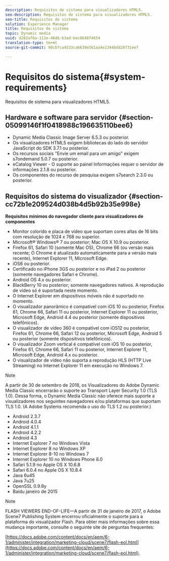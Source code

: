 ```yaml
---
description: Requisitos de sistema para visualizadores HTML5.
seo-description: Requisitos de sistema para visualizadores HTML5.
seo-title: Requisitos do sistema
solution: Experience Manager
title: Requisitos do sistema
topic: Dynamic media
uuid: d282af6a-112e-48d6-b3ad-bec0648f4654
translation-type: tm+mt
source-git-commit: 90cbfca4533ca6639e561aa4e1344bdd20731eef

---
```



# Requisitos do sistema{#system-requirements}

Requisitos de sistema para visualizadores HTML5.

## Hardware e software para servidor {#section-05099146f1f0418988c196635110bee6}

* Dynamic Media Classic Image Server 6.5.3 ou posterior.
* Os visualizadores HTML5 exigem bibliotecas do lado do servidor JavaScript do SDK 3.7.1 ou posterior.
* Os recursos sociais &quot;Envie um email para um amigo&quot; exigem s7ondemand 5.0.7 ou posterior.
* eCatalog Viewer - O suporte ao painel Informações requer o servidor de informações 2.1.8 ou posterior.
* Os componentes do recurso de pesquisa exigem s7search 2.3.0 ou posterior.

## Requisitos do sistema do visualizador {#section-cc72b1e209524d038b4d5b92b35e998e}

**Requisitos mínimos do navegador cliente para visualizadores de componentes**

* Monitor colorido e placa de vídeo que suportam cores altas de 16 bits com resolução de 1024 x 768 ou superior.
* Microsoft® Windows® 7 ou posterior; Mac OS X 10.9 ou posterior.
* Firefox 61, Safari 10 (somente Mac OS), Chrome 66 (ou versão mais recente; O Chrome é atualizado automaticamente para a versão mais recente), Internet Explorer 11, Microsoft Edge.
* iOS6 ou posterior.
* Certificado no iPhone 3GS ou posterior e no iPad 2 ou posterior (somente navegadores Safari e Chrome).
* Android OS 4.x ou posterior.
* BlackBerry 10 ou posterior; somente navegadores nativos. A reprodução de vídeo só é suportada neste momento.
* O Internet Explorer em dispositivos móveis não é suportado no momento.
* O visualizador panorâmico é compatível com iOS 10 ou posterior, Firefox 61, Chrome 66, Safari 11 ou posterior, Internet Explorer 11 ou posterior, Microsoft Edge, Android 4.4 ou posterior (somente dispositivos telefônicos).
* O visualizador de vídeo 360 é compatível com iOS12 ou posterior, Firefox 61, Chrome 66, Safari 12 ou posterior, Microsoft Edge, Android 5 ou posterior (somente dispositivos telefônicos).
* O visualizador Zoom vertical é compatível com iOS 10 ou posterior, Firefox 61, Chrome 66, Safari 11 ou posterior, Internet Explorer 11, Microsoft Edge, Android 4.x ou posterior.
* O visualizador de vídeo não suporta a reprodução HLS (HTTP Live Streaming) no Internet Explorer 11 em execução no Windows 7.

<!--<a id="section_1486A48CD38F42E3956E022A48207727"></a>-->

>[!NOTE]
>
>A partir de 30 de setembro de 2018, os Visualizadores do Adobe Dynamic Media Classic encerrarão o suporte ao Transport Layer Security 1.0 (TLS 1.0). Dessa forma, o Dynamic Media Classic não oferece mais suporte a visualizadores nos seguintes navegadores e/ou plataformas que suportam TLS 1.0. (A Adobe Systems recomenda o uso do TLS 1.2 ou posterior.)

* Android 2.3.7
* Android 4.0.4
* Android 4.1.1
* Android 4.2.2
* Android 4.3
* Internet Explorer 7 no Windows Vista
* Internet Explorer 8 no Windows XP
* Internet Explorer 8-10 no Windows 7
* Internet Explorer 10 no Windows Phone 8.0
* Safari 5.1.9 no Apple OS X 10.6.8
* Safari 6.0.4 no Apple OS X 10.8.4
* Java 6u45
* Java 7u25
* OpenSSL 0.9.8y
* Baidu janeiro de 2015

<!--<a id="section_CF857D27B09D4B09999D79DA2628DDEE"></a>-->

>[!NOTE]
>
>FLASH VIEWERS END-OF-LIFE—A partir de 31 de janeiro de 2017, o Adobe Scene7 Publishing System encerrou oficialmente o suporte para a plataforma do visualizador Flash. Para obter mais informações sobre essa mudança importante, consulte o seguinte site de perguntas frequentes:

[https://docs.adobe.com/content/docs/en/aem/6-1/administer/integration/marketing-cloud/scene7/flash-eol.html](https://docs.adobe.com/content/docs/en/aem/6-1/administer/integration/marketing-cloud/scene7/flash-eol.html).
